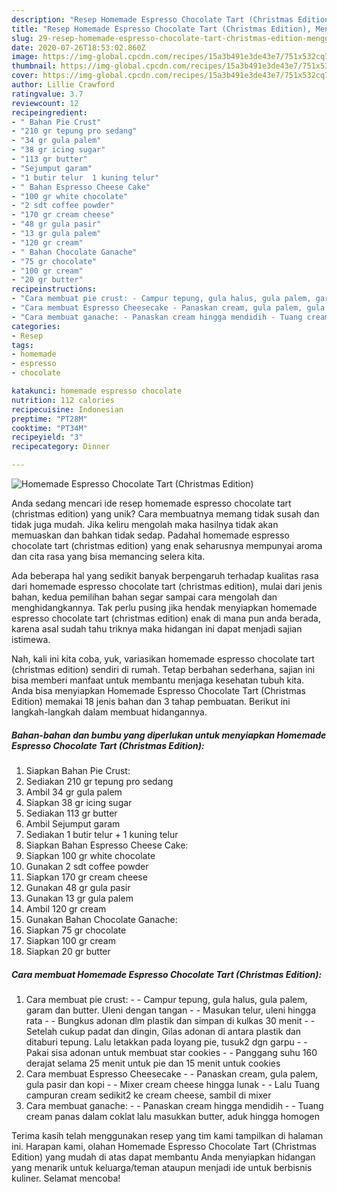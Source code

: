 ```yaml
---
description: "Resep Homemade Espresso Chocolate Tart (Christmas Edition), Menggugah Selera"
title: "Resep Homemade Espresso Chocolate Tart (Christmas Edition), Menggugah Selera"
slug: 29-resep-homemade-espresso-chocolate-tart-christmas-edition-menggugah-selera
date: 2020-07-26T18:53:02.860Z
image: https://img-global.cpcdn.com/recipes/15a3b491e3de43e7/751x532cq70/homemade-espresso-chocolate-tart-christmas-edition-foto-resep-utama.jpg
thumbnail: https://img-global.cpcdn.com/recipes/15a3b491e3de43e7/751x532cq70/homemade-espresso-chocolate-tart-christmas-edition-foto-resep-utama.jpg
cover: https://img-global.cpcdn.com/recipes/15a3b491e3de43e7/751x532cq70/homemade-espresso-chocolate-tart-christmas-edition-foto-resep-utama.jpg
author: Lillie Crawford
ratingvalue: 3.7
reviewcount: 12
recipeingredient:
- " Bahan Pie Crust"
- "210 gr tepung pro sedang"
- "34 gr gula palem"
- "38 gr icing sugar"
- "113 gr butter"
- "Sejumput garam"
- "1 butir telur  1 kuning telur"
- " Bahan Espresso Cheese Cake"
- "100 gr white chocolate"
- "2 sdt coffee powder"
- "170 gr cream cheese"
- "48 gr gula pasir"
- "13 gr gula palem"
- "120 gr cream"
- " Bahan Chocolate Ganache"
- "75 gr chocolate"
- "100 gr cream"
- "20 gr butter"
recipeinstructions:
- "Cara membuat pie crust: - Campur tepung, gula halus, gula palem, garam dan butter. Uleni dengan tangan  - Masukan telur, uleni hingga rata - Bungkus adonan dlm plastik dan simpan di kulkas 30 menit - Setelah cukup padat dan dingin, Gilas adonan di antara plastik dan ditaburi tepung. Lalu letakkan pada loyang pie, tusuk2 dgn garpu - Pakai sisa adonan untuk membuat star cookies - Panggang suhu 160 derajat selama 25 menit untuk pie dan 15 menit untuk cookies"
- "Cara membuat Espresso Cheesecake - Panaskan cream, gula palem, gula pasir dan kopi - Mixer cream cheese hingga lunak - Lalu Tuang campuran cream sedikit2 ke cream cheese, sambil di mixer"
- "Cara membuat ganache: - Panaskan cream hingga mendidih - Tuang cream panas dalam coklat lalu masukkan butter, aduk hingga homogen"
categories:
- Resep
tags:
- homemade
- espresso
- chocolate

katakunci: homemade espresso chocolate 
nutrition: 112 calories
recipecuisine: Indonesian
preptime: "PT28M"
cooktime: "PT34M"
recipeyield: "3"
recipecategory: Dinner

---
```



![Homemade Espresso Chocolate Tart (Christmas Edition)](https://img-global.cpcdn.com/recipes/15a3b491e3de43e7/751x532cq70/homemade-espresso-chocolate-tart-christmas-edition-foto-resep-utama.jpg)

Anda sedang mencari ide resep homemade espresso chocolate tart (christmas edition) yang unik? Cara membuatnya memang tidak susah dan tidak juga mudah. Jika keliru mengolah maka hasilnya tidak akan memuaskan dan bahkan tidak sedap. Padahal homemade espresso chocolate tart (christmas edition) yang enak seharusnya mempunyai aroma dan cita rasa yang bisa memancing selera kita.



Ada beberapa hal yang sedikit banyak berpengaruh terhadap kualitas rasa dari homemade espresso chocolate tart (christmas edition), mulai dari jenis bahan, kedua pemilihan bahan segar sampai cara mengolah dan menghidangkannya. Tak perlu pusing jika hendak menyiapkan homemade espresso chocolate tart (christmas edition) enak di mana pun anda berada, karena asal sudah tahu triknya maka hidangan ini dapat menjadi sajian istimewa.


Nah, kali ini kita coba, yuk, variasikan homemade espresso chocolate tart (christmas edition) sendiri di rumah. Tetap berbahan sederhana, sajian ini bisa memberi manfaat untuk membantu menjaga kesehatan tubuh kita. Anda bisa menyiapkan Homemade Espresso Chocolate Tart (Christmas Edition) memakai 18 jenis bahan dan 3 tahap pembuatan. Berikut ini langkah-langkah dalam membuat hidangannya.

<!--inarticleads1-->

##### Bahan-bahan dan bumbu yang diperlukan untuk menyiapkan Homemade Espresso Chocolate Tart (Christmas Edition):

1. Siapkan  Bahan Pie Crust:
1. Sediakan 210 gr tepung pro sedang
1. Ambil 34 gr gula palem
1. Siapkan 38 gr icing sugar
1. Sediakan 113 gr butter
1. Ambil Sejumput garam
1. Sediakan 1 butir telur + 1 kuning telur
1. Siapkan  Bahan Espresso Cheese Cake:
1. Siapkan 100 gr white chocolate
1. Gunakan 2 sdt coffee powder
1. Siapkan 170 gr cream cheese
1. Gunakan 48 gr gula pasir
1. Gunakan 13 gr gula palem
1. Ambil 120 gr cream
1. Gunakan  Bahan Chocolate Ganache:
1. Siapkan 75 gr chocolate
1. Siapkan 100 gr cream
1. Siapkan 20 gr butter




<!--inarticleads2-->

##### Cara membuat Homemade Espresso Chocolate Tart (Christmas Edition):

1. Cara membuat pie crust: - - Campur tepung, gula halus, gula palem, garam dan butter. Uleni dengan tangan  - - Masukan telur, uleni hingga rata - - Bungkus adonan dlm plastik dan simpan di kulkas 30 menit - - Setelah cukup padat dan dingin, Gilas adonan di antara plastik dan ditaburi tepung. Lalu letakkan pada loyang pie, tusuk2 dgn garpu - - Pakai sisa adonan untuk membuat star cookies - - Panggang suhu 160 derajat selama 25 menit untuk pie dan 15 menit untuk cookies
1. Cara membuat Espresso Cheesecake - - Panaskan cream, gula palem, gula pasir dan kopi - - Mixer cream cheese hingga lunak - - Lalu Tuang campuran cream sedikit2 ke cream cheese, sambil di mixer
1. Cara membuat ganache: - - Panaskan cream hingga mendidih - - Tuang cream panas dalam coklat lalu masukkan butter, aduk hingga homogen




Terima kasih telah menggunakan resep yang tim kami tampilkan di halaman ini. Harapan kami, olahan Homemade Espresso Chocolate Tart (Christmas Edition) yang mudah di atas dapat membantu Anda menyiapkan hidangan yang menarik untuk keluarga/teman ataupun menjadi ide untuk berbisnis kuliner. Selamat mencoba!
